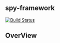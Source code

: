 spy-framework
-----------

[![Build Status](https://travis-ci.org/shipengyan/spy-framework.svg?branch=master)](https://travis-ci.org/shipengyan/spy-framework)

## OverView


